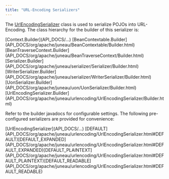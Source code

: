 ```yaml
---
title: "URL-Encoding Serializers"
---
```


The [UrlEncodingSerializer](API_DOCS/org/apache/juneau/urlencoding/UrlEncodingSerializer.html) class is used to
serialize POJOs into URL-Encoding.
The class hierarchy for the builder of this serializer is:

<tree>
<node-0><java-abstract-class>[Context.Builder](API_DOCS/...)</java-abstract-class></node-0>
<node-1><java-abstract-class>[BeanContextable.Builder](API_DOCS/org/apache/juneau/BeanContextable/Builder.html)</java-abstract-class></node-1>
<node-2><java-abstract-class>[BeanTraverseContext.Builder](API_DOCS/org/apache/juneau/BeanTraverseContext/Builder.html)</java-abstract-class></node-2>
<node-3><java-abstract-class>[Serializer.Builder](API_DOCS/org/apache/juneau/serializer/Serializer/Builder.html)</java-abstract-class></node-3>
<node-4><java-abstract-class>[WriterSerializer.Builder](API_DOCS/org/apache/juneau/serializer/WriterSerializer/Builder.html)</java-abstract-class></node-4>
<node-5><java-class>[UonSerializer.Builder](API_DOCS/org/apache/juneau/uon/UonSerializer/Builder.html)</java-class></node-5>
<node-6><java-class>[UrlEncodingSerializer.Builder](API_DOCS/org/apache/juneau/urlencoding/UrlEncodingSerializer/Builder.html)</java-class></node-6>
</tree>

Refer to the builder javadocs for configurable settings.
The following pre-configured serializers are provided for convenience:

<tree>
<node-0><java-class>[UrlEncodingSerializer](API_DOCS/...)</java-class></node-0>
<node-1><javac-field>[DEFAULT](API_DOCS/org/apache/juneau/urlencoding/UrlEncodingSerializer.html#DEFAULT)</javac-field><javac-field>[DEFAULT_EXPANDED](API_DOCS/org/apache/juneau/urlencoding/UrlEncodingSerializer.html#DEFAULT_EXPANDED)</javac-field><javac-field>[DEFAULT_PLAINTEXT](API_DOCS/org/apache/juneau/urlencoding/UrlEncodingSerializer.html#DEFAULT_PLAINTEXT)</javac-field><javac-field>[DEFAULT_READABLE](API_DOCS/org/apache/juneau/urlencoding/UrlEncodingSerializer.html#DEFAULT_READABLE)</javac-field></node-1>
</tree>